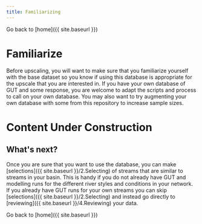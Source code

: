 ```yaml
---
title: Familiarizing
---
```




Go back to [home]({{ site.baseurl }})

# Familiarize

Before upscaling, you will want to make sure that you familiarize yourself with the base dataset so you know if using this database is appropriate for the upscale that you are interested in. If you have your own database of GUT and some response, you are welcome to adapt the scripts and process to call on your own database. You may also want to try augmenting your own database with some from this repository to increase sample sizes.

# Content Under Construction

## What's next?
Once you are sure that you want to use the database, you can make  [selections]({{ site.baseurl }}/2.Selecting) of streams that are similar to streams in your basin. This is handy if you do not already have GUT and modelling runs for the different river styles and conditions in your network. If you already have GUT runs for your own streams you  can skip [selections]({{ site.baseurl }}/2.Selecting) and instead go directly to [reviewing]({{ site.baseurl }}/4.Reviewing) your data.



Go back to [home]({{ site.baseurl }})
